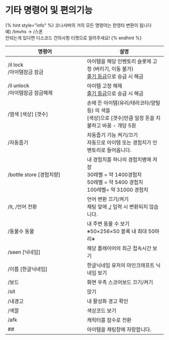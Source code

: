 # 기타 명령어 및 편의기능

{% hint style="info" %}
코나서버의 거의 모든 명령어는 한영타 변환이 됩니다\
예) /tmvhs -> /스폰\
안되는게 있다면 디스코드 건의사항 티켓으로 알려주세요!
{% endhint %}

<table data-full-width="false"><thead><tr><th width="236">명령어</th><th>설명</th></tr></thead><tbody><tr><td>/il lock<br>/아이템잠금 잠금</td><td>아이템을 해당 인벤토리 슬롯에 고정 (버리기, 이동  불가) <br><a href="../main-contents/rank.md">줄기 등급</a>으로 승급 시 해금</td></tr><tr><td>/il unlock<br>/아이템잠금 잠금해제</td><td>아이템 고정 해제<br><a href="../main-contents/rank.md">줄기 등급</a>으로 승급 시 해금</td></tr><tr><td>/염색 [색상] [갯수]</td><td>손에 든 아이템(유리/테라코타/양털 등) 의 색을 <br>[색상]으로 [갯수]만큼 일정 돈을 지불하고 바꿈 - 개당 5원</td></tr><tr><td>/자동줍기</td><td>자동줍기  기능  켜기/끄기<br>자동으로 아이템 또는 경험치가 인벤토리로 들어옵니다. </td></tr><tr><td>/bottle store [경험치량]</td><td>내 경험치를 하나의 경험치병에 저장 <br>30레벨 = 약 1400경험치 <br>50레벨 = 약 5400 경험치 <br>100레벨= 약 31000 경험치</td></tr><tr><td>/lt, /언어 전환</td><td>언어 변환 끄기/켜기<br>채팅 앞에 <a data-footnote-ref href="#user-content-fn-1">./</a> 입력 시 변환되지 않습니다.</td></tr><tr><td>/동물수 동물</td><td>내 주변 동물 수 보기 ※50×256×50 블록 내 최대 50마리※</td></tr><tr><td>/seen [닉네임]</td><td>해당 플레이어의 최근 접속시간 보기</td></tr><tr><td>/이름 [한글닉네임]</td><td>한글닉네임 유저의 마인크래프트 닉네임 보기</td></tr><tr><td>/보드</td><td>화면 우측 스코어보드 끄기/켜기</td></tr><tr><td>/sit</td><td>앉기</td></tr><tr><td>/내경고</td><td>내 활성화 경고 확인</td></tr><tr><td>/색깔</td><td>색상코드 보기</td></tr><tr><td>/afk</td><td>캐릭터를 잠수로 전환</td></tr><tr><td>##</td><td>아이템을 채팅창에 자랑합니다.</td></tr></tbody></table>





[^1]: ./What are you doing
